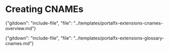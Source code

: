 # Creating CNAMEs

{"gitdown": "include-file", "file": "../templates/portalfx-extensions-cnames-overview.md"}




{"gitdown": "include-file", "file": "../templates/portalfx-extensions-glossary-cnames.md"}